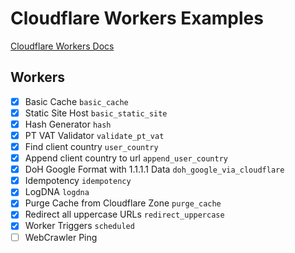 # Cloudflare Workers Examples
[Cloudflare Workers Docs](https://developers.cloudflare.com/workers/)

## Workers
- [x] Basic Cache ```basic_cache```
- [x] Static Site Host ```basic_static_site```
- [x] Hash Generator ```hash```
- [x] PT VAT Validator ```validate_pt_vat```
- [x] Find client country ```user_country```
- [x] Append client country to url ```append_user_country```
- [x] DoH Google Format with 1.1.1.1 Data ```doh_google_via_cloudflare```
- [x] Idempotency ```idempotency```
- [x] LogDNA ```logdna```
- [x] Purge Cache from Cloudflare Zone ```purge_cache```
- [x] Redirect all uppercase URLs ```redirect_uppercase```
- [x] Worker Triggers ```scheduled```
- [ ] WebCrawler Ping
